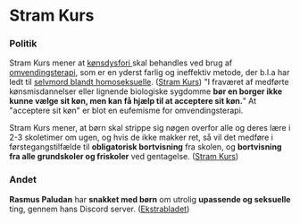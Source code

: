 # Stram Kurs

### Politik

Stram Kurs mener at [kønsdysfori ](https://lgbt.dk/ordbog/koensdysfori/)skal behandles ved brug af [omvendingsterapi](https://en.wikipedia.org/wiki/Conversion\_therapy), som er en yderst farlig og ineffektiv metode, der b.l.a har ledt til [selvmord blandt homoseksuelle](https://www.information.dk/udland/2015/04/omvendingsterapi-homoer-kan-ende-selvmord). ([Stram Kurs](https://stramkurs.dk/vores-politik/koen-og-sex/)) "I fraværet af medførte kønsmisdannelser eller lignende biologiske sygdomme **bør en borger ikke kunne vælge sit køn, men kan få hjælp til at acceptere sit køn.**" At "acceptere sit køn" er blot en eufemisme for omvendingsterapi.

Stram Kurs mener, at børn skal strippe sig nøgen overfor alle og deres lære i 2-3 skoletimer om ugen, og hvis de ikke makker ret, så vil det medføre i førstegangstilfælde til **obligatorisk bortvisning** fra skolen, og **bortvisning fra alle grundskoler og friskoler** ved gentagelse. ([Stram Kurs](https://stramkurs.dk/vores-politik/skolepolitik/))

### Andet

**Rasmus Paludan** har **snakket med børn** om utrolig **upassende og seksuelle** ting, gennem hans Discord server. ([Ekstrabladet](https://ekstrabladet.dk/nyheder/politik/danskpolitik/paludan-i-grov-sexsnak-med-boern/8812577))
